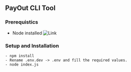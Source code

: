 ## PayOut CLI Tool

### Prerequistics

- Node installed ![Link](https://nodejs.org/en/download/)

### Setup and Installation

```
- npm install
- Rename .env.dev -> .env and fill the required values.
- node index.js
```
